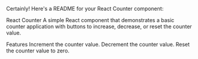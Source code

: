 
Certainly! Here's a README for your React Counter component:

React Counter
A simple React component that demonstrates a basic counter application with buttons to increase, decrease, or reset the counter value.

Features
Increment the counter value.
Decrement the counter value.
Reset the counter value to zero.